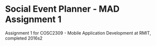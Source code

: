 # Social Event Planner - MAD Assignment 1
Assignment 1 for COSC2309 - Mobile Application Development at RMIT, completed 2016s2
